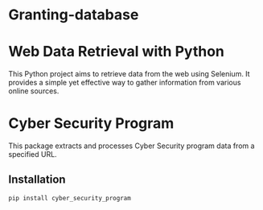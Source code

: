 # Granting-database
# Web Data Retrieval with Python

This Python project aims to retrieve data from the web using Selenium. It provides a simple yet effective way to gather information from various online sources.
# Cyber Security Program

This package extracts and processes Cyber Security program data from a specified URL.

## Installation

```bash
pip install cyber_security_program
